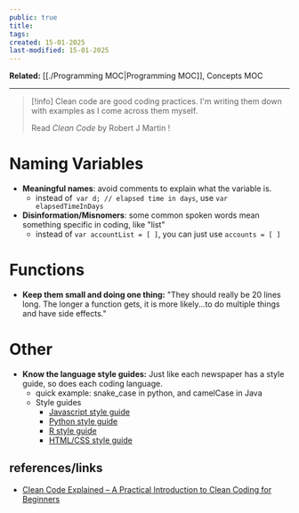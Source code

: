 ```yaml
---
public: true
title: 
tags: 
created: 15-01-2025
last-modified: 15-01-2025
---
```

**Related:** [[./Programming MOC|Programming MOC]], Concepts MOC

---


> [!info]
> Clean code are good coding practices. I'm writing them down with examples as I come across them myself.
> 
> Read *Clean Code* by Robert J Martin !

# Naming Variables
* **Meaningful names**: avoid comments to explain what the variable is.
	* instead of` var d; // elapsed time in days`, use `var elapsedTimeInDays`
* **Disinformation/Misnomers**: some common spoken words mean something specific in coding, like "list"
	* instead of `var accountList = [ ]`, you can just use `accounts = [ ]`

# Functions
* **Keep them small and doing one thing:** "They should really be 20 lines long. The longer a function gets, it is more likely...to do multiple things and have side effects."

# Other
* **Know the language style guides:** Just like each newspaper has a style guide, so does each coding language.
	* quick example: snake_case in python, and camelCase in Java
	* Style guides
		* [Javascript style guide](https://www.geeksforgeeks.org/javascript-style-guide-and-coding-conventions/)
		* [Python style guide](https://peps.python.org/pep-0008/#a-foolish-consistency-is-the-hobgoblin-of-little-minds)
		* [R style guide](https://style.tidyverse.org/)
		* [HTML/CSS style guide](https://google.github.io/styleguide/htmlcssguide.html#HTML)
## references/links
* [Clean Code Explained – A Practical Introduction to Clean Coding for Beginners](https://www.freecodecamp.org/news/clean-coding-for-beginners/)
